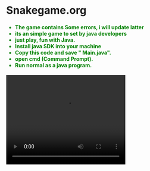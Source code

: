 # Snakegame.org
<h4>
  <font family="Times New Roman" color="green">
  <ul color="green">
    <li> The game contains Some errors,  i will update latter</li>
    <li> its an simple game to set by java developers</li>
    <li> just play, fun with Java.</li>
    <li> Install java SDK into your machine</li>
    <li> Copy this code and save " Main.java".</li>
    <li> open cmd (Command Prompt).</li>
    <li> Run normal as a java program.</li>
  </ul>
</font>
</h4>
<video width="320" height="240" controls>
  <source src="https://github.com/Alan2k2/Snakegame.org/blob/main/snake-output.mp4" type="video/mp4">
</video>

